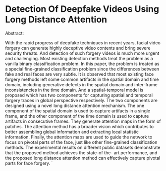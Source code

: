 # Detection Of Deepfake Videos Using Long Distance Attention 


Abstract:


With the rapid progress of deepfake techniques in recent years, facial video forgery can generate highly deceptive video contents and bring severe security threats. And detection of such forgery videos is much more urgent and challenging. Most existing detection methods treat the problem as a vanilla binary classification problem. In this paper, the problem is treated as a special fine-grained classification problem since the differences between fake and real faces are very subtle. It is observed that most existing face forgery methods left some common artifacts in the spatial domain and time domain, including generative defects in the spatial domain and inter-frame inconsistencies in the time domain. And a spatial-temporal model is proposed which has two components for capturing spatial and temporal forgery traces in global perspective respectively.
The two components are designed using a novel long distance attention mechanism. The one component of the spatial domain is used to capture artifacts in a single frame, and the other component of the time domain is used to capture artifacts in consecutive frames. They generate attention maps in the form of patches. The attention method has a broader vision which contributes to better assembling global information and extracting local statistic information. Finally, the attention maps are used to guide the network to focus on pivotal parts of the face, just like other fine-grained classification methods. The experimental results on different public datasets demonstrate that the proposed method achieves the state-of the- art performance, and the proposed long distance attention method can effectively capture pivotal parts for face forgery.
`
